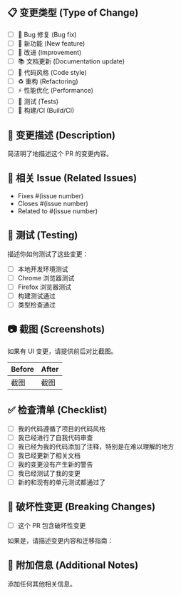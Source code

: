 ## 📋 变更类型 (Type of Change)

- [ ] 🐛 Bug 修复 (Bug fix)
- [ ] 🚀 新功能 (New feature)
- [ ] 🔧 改进 (Improvement)
- [ ] 📚 文档更新 (Documentation update)
- [ ] 🎨 代码风格 (Code style)
- [ ] ♻️ 重构 (Refactoring)
- [ ] ⚡ 性能优化 (Performance)
- [ ] 🧪 测试 (Tests)
- [ ] 🔨 构建/CI (Build/CI)

## 📝 变更描述 (Description)

简洁明了地描述这个 PR 的变更内容。

## 🔗 相关 Issue (Related Issues)

- Fixes #(issue number)
- Closes #(issue number)
- Related to #(issue number)

## 🧪 测试 (Testing)

描述你如何测试了这些变更：

- [ ] 本地开发环境测试
- [ ] Chrome 浏览器测试
- [ ] Firefox 浏览器测试
- [ ] 构建测试通过
- [ ] 类型检查通过

## 📷 截图 (Screenshots)

如果有 UI 变更，请提供前后对比截图。

| Before | After |
|--------|-------|
| 截图   | 截图  |

## ✅ 检查清单 (Checklist)

- [ ] 我的代码遵循了项目的代码风格
- [ ] 我已经进行了自我代码审查
- [ ] 我已经为我的代码添加了注释，特别是在难以理解的地方
- [ ] 我已经更新了相关文档
- [ ] 我的变更没有产生新的警告
- [ ] 我已经测试了我的变更
- [ ] 新的和现有的单元测试都通过了

## 🚨 破坏性变更 (Breaking Changes)

- [ ] 这个 PR 包含破坏性变更

如果是，请描述变更内容和迁移指南：

## 📝 附加信息 (Additional Notes)

添加任何其他相关信息。